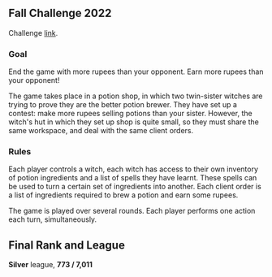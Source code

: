 ## Fall Challenge 2022

Challenge [link](https://www.codingame.com/contests/fall-challenge-2020).

### Goal

End the game with more rupees than your opponent. Earn more rupees than your opponent! 

The game takes place in a potion shop, in which two twin-sister witches are trying to prove they are the better potion brewer. They have set up a contest: make more rupees selling potions than your sister. However, the witch's hut in which they set up shop is quite small, so they must share the same workspace, and deal with the same client orders.

### Rules

Each player controls a witch, each witch has access to their own inventory of potion ingredients and a list of spells they have learnt. These spells can be used to turn a certain set of ingredients into another. Each client order is a list of ingredients required to brew a potion and earn some rupees.

The game is played over several rounds. Each player performs one action each turn, simultaneously.

## Final Rank and League

**Silver** league, **773 / 7,011** 
